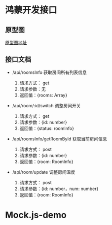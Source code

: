 

# 鸿蒙开发接口


## 原型图

[原型图地址](https://www.figma.com/design/i547nGtb8NiDHJSObPEOzG/%E9%B8%BF%E8%92%99%E5%8E%9F%E5%9E%8B%E8%AE%BE%E8%AE%A1?node-id=0-1&t=WPwv9cFtX7pCWOfw-1)


## 接口文档

- /api/roomsInfo  获取房间所有列表信息
  1. 请求方式： get
  2. 请求参数：无
  3. 返回值：{rooms: Array<RoomInfo>}

- /api/room/:id/switch 调整房间开关
  1. 请求方式： get
  2. 请求参数：{id: number}
  3. 返回值：{status: roomInfo}

- /api/roomsInfo/getRoomById 获取当前房间信息
  1. 请求方式： post
  2. 请求参数：{id: number}
  3. 返回值：{room: RoomInfo}


- /api/room/update 调整房间温度
  1. 请求方式： post
  2. 请求参数：{id: number，num: number}
  3. 返回值：{room: RoomInfo}
# Mock.js-demo
